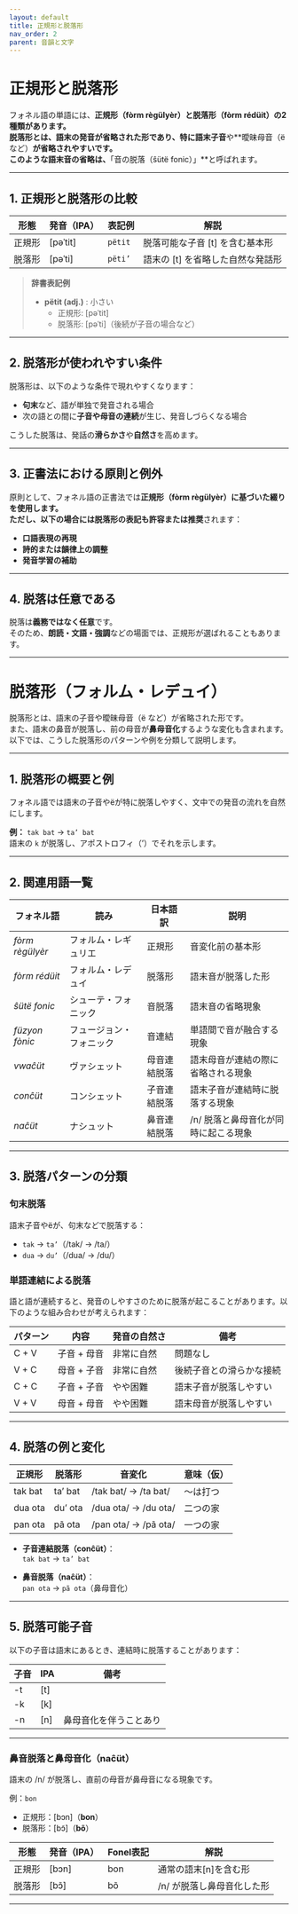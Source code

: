 ```yaml
---
layout: default
title: 正規形と脱落形
nav_order: 2
parent: 音韻と文字
---
```


# 正規形と脱落形

フォネル語の単語には、**正規形（fòrm règülyèr）**と**脱落形（fòrm rédüit）**の2種類があります。  
脱落形とは、**語末の発音が省略された形**であり、特に**語末子音**や**曖昧母音（ë など）**が省略されやすいです。  
このような語末音の省略は、**「音の脱落（ŝütë fonic）」**と呼ばれます。

---

## 1. 正規形と脱落形の比較

| 形態   | 発音（IPA） | 表記例   | 解説                              |
|--------|-------------|----------|-----------------------------------|
| 正規形 | [pəˈtit]    | `pëtit`  | 脱落可能な子音 [t] を含む基本形   |
| 脱落形 | [pəˈti]     | `pëti’`  | 語末の [t] を省略した自然な発話形 |

> **辞書表記例**  
> - **pëtit (adj.)** : 小さい  
>   - 正規形: [pəˈtit]  
>   - 脱落形: [pəˈti]（後続が子音の場合など）

---

## 2. 脱落形が使われやすい条件

脱落形は、以下のような条件で現れやすくなります：

- **句末**など、語が単独で発音される場合  
- 次の語との間に**子音や母音の連続**が生じ、発音しづらくなる場合

こうした脱落は、発話の**滑らかさ**や**自然さ**を高めます。

---

## 3. 正書法における原則と例外

原則として、フォネル語の正書法では**正規形（fòrm règülyèr）**に基づいた綴りを使用します。  
ただし、以下の場合には**脱落形の表記も許容または推奨**されます：

- **口語表現の再現**
- **詩的または韻律上の調整**
- **発音学習の補助**

---

## 4. 脱落は任意である

脱落は**義務ではなく任意**です。  
そのため、**朗読・文語・強調**などの場面では、正規形が選ばれることもあります。

---

# 脱落形（フォルム・レデュイ）

脱落形とは、語末の子音や曖昧母音（ë など）が省略された形です。  
また、語末の鼻音が脱落し、前の母音が**鼻母音化**するような変化も含まれます。  
以下では、こうした脱落形のパターンや例を分類して説明します。

---

## 1. 脱落形の概要と例

フォネル語では語末の子音やëが特に脱落しやすく、文中での発音の流れを自然にします。

**例：** `tak bat` → `ta’ bat`  
語末の `k` が脱落し、アポストロフィ（’）でそれを示します。

---

## 2. 関連用語一覧

| フォネル語        | 読み                     | 日本語訳       | 説明                                     |
|-------------------|--------------------------|----------------|------------------------------------------|
| *fòrm règülyèr*   | フォルム・レギュリエ     | 正規形         | 音変化前の基本形                         |
| *fòrm rédüit*     | フォルム・レデュイ       | 脱落形         | 語末音が脱落した形                       |
| *ŝütë fonic*      | シューテ・フォニック     | 音脱落         | 語末音の省略現象                         |
| *füzyon fònic*    | フュージョン・フォニック | 音連結         | 単語間で音が融合する現象                 |
| *vwaĉüt*          | ヴァシェット             | 母音連結脱落   | 語末母音が連結の際に省略される現象       |
| *conĉüt*          | コンシェット             | 子音連結脱落   | 語末子音が連結時に脱落する現象           |
| *naĉüt*           | ナシュット               | 鼻音連結脱落   | /n/ 脱落と鼻母音化が同時に起こる現象     |

---

## 3. 脱落パターンの分類

### 句末脱落

語末子音やëが、句末などで脱落する：

- `tak` → `ta’`（/tak/ → /ta/）  
- `dua` → `du’`（/dua/ → /du/）

### 単語連結による脱落

語と語が連続すると、発音のしやすさのために脱落が起こることがあります。以下のような組み合わせが考えられます：

| パターン | 内容         | 発音の自然さ | 備考                        |
|----------|--------------|----------------|-----------------------------|
| C + V    | 子音 + 母音  | 非常に自然     | 問題なし                     |
| V + C    | 母音 + 子音  | 非常に自然     | 後続子音との滑らかな接続    |
| C + C    | 子音 + 子音  | やや困難       | 語末子音が脱落しやすい       |
| V + V    | 母音 + 母音  | やや困難       | 語末母音が脱落しやすい       |

---

## 4. 脱落の例と変化

| 正規形    | 脱落形    | 音変化                  | 意味（仮）    |
|-----------|-----------|--------------------------|---------------|
| tak bat   | ta’ bat   | /tak bat/ → /ta bat/     | 〜は打つ      |
| dua ota   | du’ ota   | /dua ota/ → /du ota/     | 二つの家      |
| pan ota   | pã ota    | /pan ota/ → /pã ota/     | 一つの家      |

- **子音連結脱落（conĉüt）**：  
  `tak bat` → `ta’ bat`

- **鼻音脱落（naĉüt）**：  
  `pan ota` → `pã ota`（鼻母音化）

---

## 5. 脱落可能子音

以下の子音は語末にあるとき、連結時に脱落することがあります：

| 子音 | IPA  | 備考                     |
|------|------|--------------------------|
| -t   | [t]  |                          |
| -k   | [k]  |                          |
| -n   | [n]  | 鼻母音化を伴うことあり    |

---

### 鼻音脱落と鼻母音化（naĉüt）

語末の /n/ が脱落し、直前の母音が鼻母音になる現象です。

例：`bon`  
- 正規形：[bɔn]（**bon**）  
- 脱落形：[bɔ̃]（**bõ**）

| 形態   | 発音（IPA） | Fonel表記 | 解説                     |
|--------|-------------|-----------|--------------------------|
| 正規形 | [bɔn]       | bon       | 通常の語末[n]を含む形     |
| 脱落形 | [bɔ̃]        | bõ        | /n/ が脱落し鼻母音化した形 |

---
